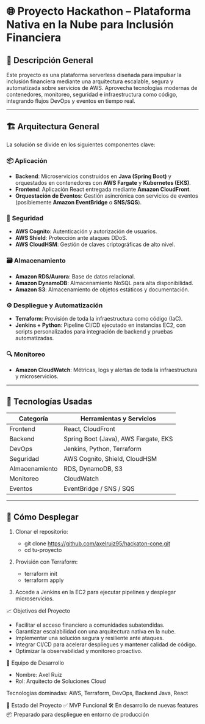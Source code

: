 # 🌐 Proyecto Hackathon – Plataforma Nativa en la Nube para Inclusión Financiera

## 🧭 Descripción General

Este proyecto es una plataforma serverless diseñada para impulsar la inclusión financiera mediante una arquitectura escalable, segura y automatizada sobre servicios de AWS. Aprovecha tecnologías modernas de contenedores, monitoreo, seguridad e infraestructura como código, integrando flujos DevOps y eventos en tiempo real.

---

## 🏗️ Arquitectura General

La solución se divide en los siguientes componentes clave:

### 📦 **Aplicación**
- **Backend**: Microservicios construidos en **Java (Spring Boot)** y orquestados en contenedores con **AWS Fargate** y **Kubernetes (EKS)**.
- **Frontend**: Aplicación React entregada mediante **Amazon CloudFront**.
- **Orquestación de Eventos**: Gestión asincrónica con servicios de eventos (posiblemente **Amazon EventBridge** o **SNS/SQS**).

### 🔐 **Seguridad**
- **AWS Cognito**: Autenticación y autorización de usuarios.
- **AWS Shield**: Protección ante ataques DDoS.
- **AWS CloudHSM**: Gestión de claves criptográficas de alto nivel.

### 🗃️ **Almacenamiento**
- **Amazon RDS/Aurora**: Base de datos relacional.
- **Amazon DynamoDB**: Almacenamiento NoSQL para alta disponibilidad.
- **Amazon S3**: Almacenamiento de objetos estáticos y documentación.

### ⚙️ **Despliegue y Automatización**
- **Terraform**: Provisión de toda la infraestructura como código (IaC).
- **Jenkins + Python**: Pipeline CI/CD ejecutado en instancias EC2, con scripts personalizados para integración de backend y pruebas automatizadas.

### 🔍 **Monitoreo**
- **Amazon CloudWatch**: Métricas, logs y alertas de toda la infraestructura y microservicios.

---

## 🧰 Tecnologías Usadas

| Categoría        | Herramientas y Servicios            |
|------------------|-------------------------------------|
| Frontend         | React, CloudFront                   |
| Backend          | Spring Boot (Java), AWS Fargate, EKS |
| DevOps           | Jenkins, Python, Terraform          |
| Seguridad        | AWS Cognito, Shield, CloudHSM       |
| Almacenamiento   | RDS, DynamoDB, S3                   |
| Monitoreo        | CloudWatch                          |
| Eventos          | EventBridge / SNS / SQS             |

---

## 🚀 Cómo Desplegar

1. Clonar el repositorio:

   - git clone https://github.com/axelruiz95/hackaton-cone.git
   - cd tu-proyecto
   
2. Provisión con Terraform:

   - terraform init
   - terraform apply

3. Accede a Jenkins en la EC2 para ejecutar pipelines y desplegar microservicios.

📈 Objetivos del Proyecto

   - Facilitar el acceso financiero a comunidades subatendidas.
   - Garantizar escalabilidad con una arquitectura nativa en la nube.
   - Implementar una solución segura y resiliente ante ataques.
   - Integrar CI/CD para acelerar despliegues y mantener calidad de código.
   - Optimizar la observabilidad y monitoreo proactivo.

👥 Equipo de Desarrollo

   - Nombre: Axel Ruiz
   - Rol: Arquitecto de Soluciones Cloud

Tecnologías dominadas: AWS, Terraform, DevOps, Backend Java, React

🏁 Estado del Proyecto
✅ MVP Funcional
🛠️ En desarrollo de nuevas features
📦 Preparado para despliegue en entorno de producción


